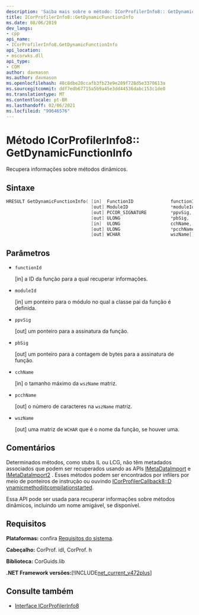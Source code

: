 ```yaml
---
description: 'Saiba mais sobre o método: ICorProfilerInfo8:: GetDynamicFunctionInfo'
title: ICorProfilerInfo8::GetDynamicFunctionInfo
ms.date: 08/06/2019
dev_langs:
- cpp
api_name:
- ICorProfilerInfo8.GetDynamicFunctionInfo
api_location:
- mscorwks.dll
api_type:
- COM
author: davmason
ms.author: davmason
ms.openlocfilehash: 48c8dbe20ccafb3fb23e9e289f728d5e3370613a
ms.sourcegitcommit: ddf7edb67715a5b9a45e3dd44536dabc153c1de0
ms.translationtype: MT
ms.contentlocale: pt-BR
ms.lasthandoff: 02/06/2021
ms.locfileid: "99646576"
---
```

# <a name="icorprofilerinfo8getdynamicfunctioninfo-method"></a>Método ICorProfilerInfo8:: GetDynamicFunctionInfo

Recupera informações sobre métodos dinâmicos.

## <a name="syntax"></a>Sintaxe

```cpp
HRESULT GetDynamicFunctionInfo( [in]  FunctionID              functionId,
                                [out] ModuleID                *moduleId,
                                [out] PCCOR_SIGNATURE         *ppvSig,
                                [out] ULONG                   *pbSig,
                                [in]  ULONG                   cchName,
                                [out] ULONG                   *pcchName,
                                [out] WCHAR                   wszName[]);
```

## <a name="parameters"></a>Parâmetros

- `functionId`

  \[in] a ID da função para a qual recuperar informações.

- `moduleId`

  \[in] um ponteiro para o módulo no qual a classe pai da função é definida.

- `ppvSig`

  \[out] um ponteiro para a assinatura da função.

- `pbSig`

  \[out] um ponteiro para a contagem de bytes para a assinatura de função.

- `cchName`

  \[in] o tamanho máximo da `wszName` matriz.

- `pcchName`

  \[out] o número de caracteres na `wszName` matriz.

- `wszName`

  \[out] uma matriz de `WCHAR` que é o nome da função, se houver uma.

## <a name="remarks"></a>Comentários

Determinados métodos, como stubs IL ou LCG, não têm metadados associados que podem ser recuperados usando as APIs [IMetaDataImport](../metadata/imetadataimport-interface.md) e [IMetaDataImport2](../metadata/imetadataimport2-interface.md) . Esses métodos podem ser encontrados por infilers por meio de ponteiros de instrução ou ouvindo [ICorProfilerCallback8::D ynamicmethodjitcompilationstarted](icorprofilercallback8-dynamicmethodjitcompilationstarted-method.md).

Essa API pode ser usada para recuperar informações sobre métodos dinâmicos, incluindo um nome amigável, se disponível.

## <a name="requirements"></a>Requisitos

**Plataformas:** confira [Requisitos do sistema](../../get-started/system-requirements.md).

**Cabeçalho:** CorProf. idl, CorProf. h

**Biblioteca:** CorGuids.lib

**.NET Framework versões:**[!INCLUDE[net_current_v472plus](../../../../includes/net-current-v472plus.md)]

## <a name="see-also"></a>Consulte também

- [Interface ICorProfilerInfo8](icorprofilerinfo8-interface.md)
